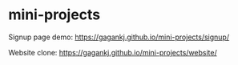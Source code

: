 # mini-projects

Signup page demo:
https://gagankj.github.io/mini-projects/signup/

Website clone:
https://gagankj.github.io/mini-projects/website/

